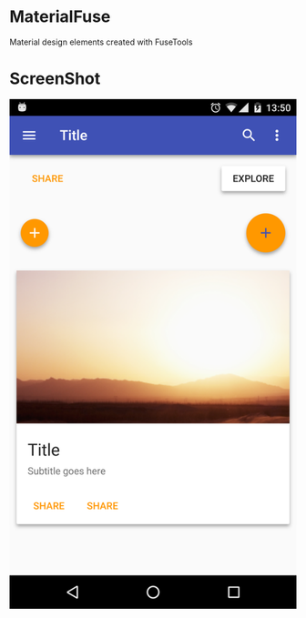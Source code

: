 # MaterialFuse
Material design elements created with FuseTools

# ScreenShot
![SCreenShot](https://raw.githubusercontent.com/BojanJ/MaterialFuse/master/ScreenshotMaterialFuse.png)
